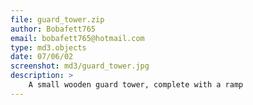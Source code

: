 ```yaml
---
file: guard_tower.zip
author: Bobafett765
email: bobafett765@hotmail.com
type: md3.objects
date: 07/06/02
screenshot: md3/guard_tower.jpg
description: >
    A small wooden guard tower, complete with a ramp
---
```

